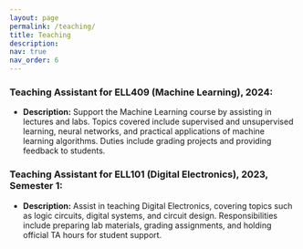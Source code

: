 ```yaml
---
layout: page
permalink: /teaching/
title: Teaching 
description: 
nav: true
nav_order: 6
---
```


### Teaching Assistant for ELL409 (Machine Learning), 2024:
- **Description:** Support the Machine Learning course by assisting in lectures and labs. Topics covered include supervised and unsupervised learning, neural networks, and practical applications of machine learning algorithms. Duties include grading projects and providing feedback to students.

### Teaching Assistant for ELL101 (Digital Electronics), 2023, Semester 1:
- **Description:** Assist in teaching Digital Electronics, covering topics such as logic circuits, digital systems, and circuit design. Responsibilities include preparing lab materials, grading assignments, and holding official TA hours for student support.

